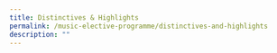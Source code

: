 ```yaml
---
title: Distinctives & Highlights
permalink: /music-elective-programme/distinctives-and-highlights
description: ""
---
```

